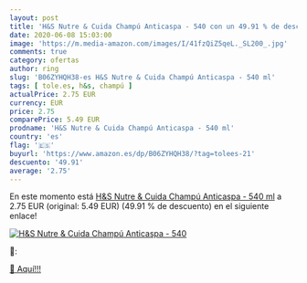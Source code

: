 ```yaml
---
layout: post
title: 'H&S Nutre & Cuida Champú Anticaspa - 540 con un 49.91 % de descuento'
date: 2020-06-08 15:03:00
image: 'https://m.media-amazon.com/images/I/41fzQiZ5qeL._SL200_.jpg'
comments: true
category: ofertas
author: ring
slug: 'B06ZYHQH38-es H&S Nutre & Cuida Champú Anticaspa - 540 ml'
tags: [ tole.es, h&s, champú ]
actualPrice: 2.75 EUR
currency: EUR
price: 2.75
comparePrice: 5.49 EUR
prodname: 'H&S Nutre & Cuida Champú Anticaspa - 540 ml'
country: 'es'
flag: '🇪🇸'
buyurl: 'https://www.amazon.es/dp/B06ZYHQH38/?tag=tolees-21'
descuento: '49.91'
average: '2.75'
---
```


En este momento está [H&S Nutre & Cuida Champú Anticaspa - 540 ml](https://www.amazon.es/dp/B06ZYHQH38/?tag=tolees-21) a 2.75 EUR (original: 5.49 EUR) (49.91 %  de descuento) en el siguiente enlace!

[![H&S Nutre & Cuida Champú Anticaspa - 540](https://m.media-amazon.com/images/I/41fzQiZ5qeL._SL200_.jpg)](https://www.amazon.es/dp/B06ZYHQH38/?tag=tolees-21)

🔎:


[🛒 Aquí!!!](https://www.amazon.es/dp/B06ZYHQH38/?tag=tolees-21)
